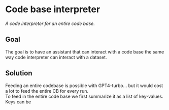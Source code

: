 # Code base interpreter
*A code interpreter for an entire code base.*

## Goal
The goal is to have an assistant that can interact with a code base the same way code interpreter can interact with a dataset.  

## Solution
Feeding an entire codebase is possible with GPT4-turbo... but it would cost a lot to feed the entire CB for every run.  
To feed in the entire code base we first summarize it as a list of key-values.  
Keys can be 